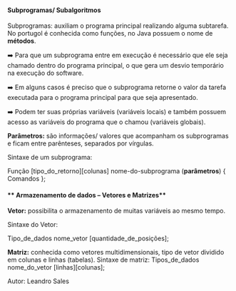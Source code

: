 ####                               **Subprogramas/ Subalgoritmos**

Subprogramas: auxiliam o programa principal realizando alguma subtarefa. No portugol é
conhecida como funções, no Java possuem o nome de **métodos**.

:arrow_right: Para que um subprograma entre em execução é necessário que ele seja
chamado dentro do programa principal, o que gera um desvio temporário na
execução do software.

:arrow_right:  Em alguns casos é preciso que o subprograma retorne o valor da tarefa
executada para o programa principal para que seja apresentado.

:arrow_right:  Podem ter suas próprias variáveis (variáveis locais) e também possuem acesso
as variáveis do programa que o chamou (variáveis globais).

**Parâmetros:** são informações/ valores que acompanham os subprogramas e ficam entre
parênteses, separados por vírgulas.

Sintaxe de um subprograma:

Função [tipo_do_retorno][colunas] nome-do-subprograma (**parâmetros**) {
Comandos
};

####               ** Armazenamento de dados – Vetores e Matrizes**

**Vetor:** possibilita o armazenamento de muitas variáveis ao mesmo tempo.

Sintaxe do Vetor:

Tipo_de_dados nome_vetor [quantidade_de_posições];

**Matriz:** conhecida como vetores multidimensionais, tipo de vetor dividido em colunas e linhas
(tabelas).
Sintaxe de matriz:
Tipos_de_dados nome_do_vetor [linhas][colunas];



Autor: Leandro Sales
